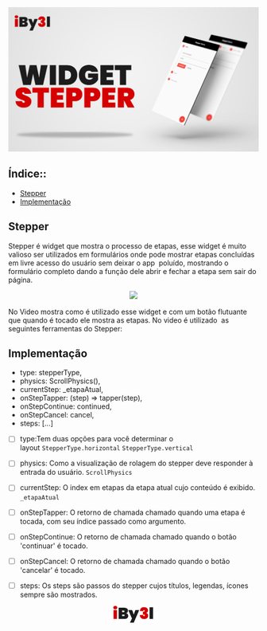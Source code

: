![APRESENTAÇÃO](https://github.com/iBy3l/Stepper_Flutter/blob/main/assets/ABERTURA.jpg)
##  Índice::
- [Stepper](#stapper)
- [Implementação](#implementação)


## Stepper
Stepper é widget que mostra o processo de etapas, esse widget é muito valioso ser utilizados em formulários onde pode mostrar 
etapas concluídas em livre acesso do usuário sem deixar o app  poluído, mostrando o formulário completo dando a função dele abrir e fechar a etapa sem sair do página.

<p align="center"><img src="https://github.com/iBy3l/Stepper_Flutter/blob/main/assets/stepper.gif" width="200"></p>


No Video mostra como é utilizado esse widget e com um botão flutuante que quando é tocado ele mostra as etapas. No video é utilizado 
as seguintes ferramentas do Stepper:

## Implementação
- type: stepperType,
- physics: ScrollPhysics(),
- currentStep: _etapaAtual,
- onStepTapper: (step) => tapper(step),
- onStepContinue: continued,
- onStepCancel: cancel,
- steps: <Step>[...]
  
 - [ ] type:Tem duas opções para você determinar o layout `StepperType.horizontal` `StepperType.vertical`
 - [ ] physics: Como a visualização de rolagem do stepper deve responder à entrada do usuário. `ScrollPhysics`
 - [ ] currentStep: O index em etapas da etapa atual cujo conteúdo é exibido. `_etapaAtual`
 - [ ] onStepTapper: O retorno de chamada chamado quando uma etapa é tocada, com seu índice passado como argumento.
 - [ ] onStepContinue: O retorno de chamada chamado quando o botão 'continuar' é tocado.
 - [ ] onStepCancel: O retorno de chamada chamado quando o botão 'cancelar' é tocado.
 - [ ] steps: Os steps são passos do stepper cujos títulos, legendas, ícones sempre são mostrados.
  
  



<p align="center"><img src="https://github.com/iBy3l/Stepper_Flutter/blob/main/assets/iby3l.png" width=100"></p>
